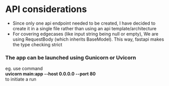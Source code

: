 # API considerations
- Since only one api endpoint needed to be created, I have decided to create it in a single file rather than using an api template/architecture
- For covering edgecases (like input string being null or empty), We are using RequestBody (which inherits BaseModel). This way, fastapi makes the type checking strict

### The app can be launched using Gunicorn or Uvicorn
eg. use command <br>**uvicorn main:app --host 0.0.0.0 --port 80** <br>to initiate a run